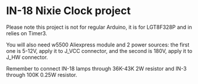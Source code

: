 # IN-18 Nixie Clock project

Please note this project is not for regular Arduino, it is for LGT8F328P and in relies on Timer3.

You will also need w5500 Aliexpress module and 2 power sources: the first one is 5-12V, apply it to J_VCC connector, and the second is 180V, apply it to J_HW connector.

Remember to connect IN-18 lamps through 36K-43K 2W resistor and IN-3 through 100K 0.25W resistor.
